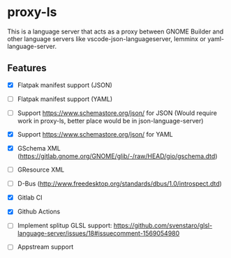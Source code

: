# proxy-ls
This is a language server that acts as a proxy between GNOME Builder and other language servers like vscode-json-languageserver, lemminx or
yaml-language-server.

## Features
- [x] Flatpak manifest support (JSON)
- [ ] Flatpak manifest support (YAML)
- [ ] Support https://www.schemastore.org/json/ for JSON (Would require work in proxy-ls, better place would be in json-language-server)
- [x] Support https://www.schemastore.org/json/ for YAML
- [x] GSchema XML (https://gitlab.gnome.org/GNOME/glib/-/raw/HEAD/gio/gschema.dtd)
- [ ] GResource XML
- [ ] D-Bus (http://www.freedesktop.org/standards/dbus/1.0/introspect.dtd)
- [x] Gitlab CI
- [x] Github Actions
- [ ] Implement splitup GLSL support: https://github.com/svenstaro/glsl-language-server/issues/18#issuecomment-1569054980
- [ ] Appstream support

